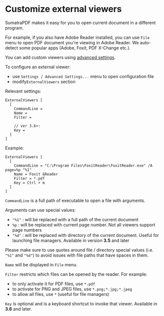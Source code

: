 # Customize external viewers

SumatraPDF makes it easy for you to open current document in a different program.

For example, if you also have Adobe Reader installed, you can use `File` menu to open PDF document you're viewing in Adobe Reader. We auto-detect some popular apps (Adobe, Foxit, PDF X-Change etc.).

You can add custom viewers using [advanced settings](https://www.sumatrapdfreader.org/settings/settings.html).

To configure an external viewer:

- use `Settings / Advanced Settings...` menu to open configuration file
- modify`ExternalViewers` section

Relevant settings:

```
ExternalViewers [
  [
    CommandLine =
    Name =
    Filter =

    // ver 3.6+:
    Key = 
  ]
]
```

Example:

```
ExternalViewers [
  [
    CommandLine = "C:\Program Files\FoxitReader\FoxitReader.exe" /A page=%p "%1"
    Name = Foxit &Reader
    Filter = *.pdf
    Key = Ctrl + m
  ]
]
```

`CommandLine` is a full path of executable to open a file with arguments.

Arguments can use special values:

- `"%1"` : will be replaced with a full path of the current document
- `%p` : will be replaced with current page number. Not all viewers support page numbers
- `"%d"` : will be replaced with directory of the current document. Useful for launching file managers. Available in version **3.5** and later

Please make sure to use quotes around file / directory special values (i.e. `"%1"` and `"%d"`) to avoid issues with file paths that have spaces in them.

`Name` will be displayed in `File` menu.

`Filter` restricts which files can be opened by the reader. For example:

- to only activate it for PDF files, use `*.pdf`
- to activate for PNG and JPEG files, use `*.png;*.jpg;*.jpeg`
- to allow all files, use `*` (useful for file managers)

`Key` is optional and is a keyboard shortcut to invoke that viewer. Available in **3.6** and later.
